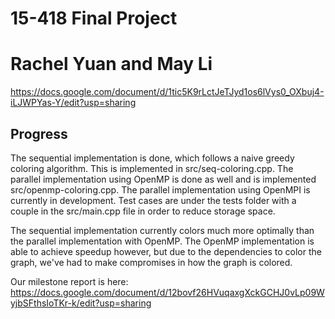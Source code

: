 # 15-418 Final Project
# Rachel Yuan and May Li

https://docs.google.com/document/d/1tic5K9rLctJeTJyd1os6lVys0_OXbuj4-iLJWPYas-Y/edit?usp=sharing

## Progress

The sequential implementation is done, which follows a naive greedy coloring algorithm. This is implemented in src/seq-coloring.cpp.
The parallel implementation using OpenMP is done as well and is implemented src/openmp-coloring.cpp.
The parallel implementation using OpenMPI is currently in development.
Test cases are under the tests folder with a couple in the src/main.cpp file in order to reduce storage space.

The sequential implementation currently colors much more optimally than the parallel implementation with OpenMP.
The OpenMP implementation is able to achieve speedup however, but due to the dependencies to color the graph, we've had to make compromises in how the graph is colored.

Our milestone report is here: https://docs.google.com/document/d/12bovf26HVuqaxgXckGCHJ0vLp09WyjbSFthsIoTKr-k/edit?usp=sharing

